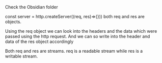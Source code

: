 Check the Obsidian folder


const server = http.createServer((req, res)=>{}))
both req and res are objects.

Using the req object we can look into the headers and the data which were passed using the http request.
And we can so write into the header and data of the res object accordingly


Both req and res are streams.
req is a readable stream while res is a writable stream.



